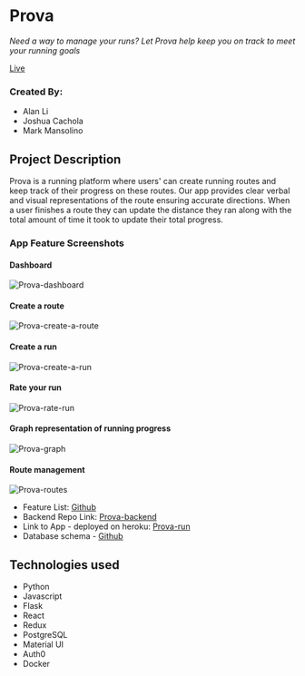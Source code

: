 # Prova

*Need a way to manage your runs? Let Prova help keep you on track to meet your running goals*

[Live](https://prova-run.herokuapp.com)

### Created By:
- Alan Li
- Joshua Cachola
- Mark Mansolino

## Project Description
Prova is a running platform where users' can create running routes and keep track of their progress on these routes. Our app provides clear verbal and visual representations of the route ensuring accurate directions. When a user finishes a route they can update the distance they ran along with the total amount of time it took to update their total progress.

### App Feature Screenshots
#### Dashboard
![Prova-dashboard](https://media.giphy.com/media/S4Bln9msfQOjZhPQmz/giphy.gif)

#### Create a route
![Prova-create-a-route](https://media.giphy.com/media/W03O7rOagoE0V80j8c/giphy.gif)

#### Create a run
![Prova-create-a-run](https://media.giphy.com/media/IgFKabDBwakb4uCwTI/giphy.gif)

#### Rate your run
![Prova-rate-run](https://media.giphy.com/media/JpYnyAJjOFhHSGIrJJ/giphy.gif)

#### Graph representation of running progress
![Prova-graph](https://media.giphy.com/media/kagCkUWxyOkpQYdML7/giphy.gif)

#### Route management
![Prova-routes](https://media.giphy.com/media/j31O6MoSYU7q5ix8Cq/giphy.gif)

- Feature List: [Github](/documentation/feature-list.md)
- Backend Repo Link: [Prova-backend](https://github.com/JoshuaCachola/Prova-backend)
- Link to App - deployed on heroku: [Prova-run](https://prova-run.herokuapp.com)
- Database schema - [Github](https://github.com/JoshuaCachola/Prova-backend/blob/master/documentation/feature-packet/Prova-schema.png)

## Technologies used
- Python
- Javascript
- Flask
- React
- Redux
- PostgreSQL
- Material UI
- Auth0
- Docker
